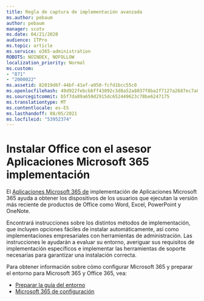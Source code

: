 ```yaml
---
title: Regla de captura de implementación avanzada
ms.author: pebaum
author: pebaum
manager: scotv
ms.date: 04/21/2020
audience: ITPro
ms.topic: article
ms.service: o365-administration
ROBOTS: NOINDEX, NOFOLLOW
localization_priority: Normal
ms.custom:
- "871"
- "2000022"
ms.assetid: 82019d6f-44bf-41ef-a950-fcfd1bcc55c0
ms.openlocfilehash: 49d922febcbbff43092c3d8a52a8037f8ba2f7127a2687ec7a85094c76e63400
ms.sourcegitcommit: b5f7da89a650d2915dc652449623c78be6247175
ms.translationtype: MT
ms.contentlocale: es-ES
ms.lasthandoff: 08/05/2021
ms.locfileid: "53952374"
---
```

# <a name="install-office-with-the-microsoft-365-apps-deployment-advisor"></a>Instalar Office con el asesor Aplicaciones Microsoft 365 implementación

El [Aplicaciones Microsoft 365 de](https://go.microsoft.com/fwlink/?linkid=2145748) implementación de Aplicaciones Microsoft 365 ayuda a obtener los dispositivos de los usuarios que ejecutan la versión más reciente de productos de Office como Word, Excel, PowerPoint y OneNote.
  
Encontrará instrucciones sobre los distintos métodos de implementación, que incluyen opciones fáciles de instalar automáticamente, así como implementaciones empresariales con herramientas de administración. Las instrucciones le ayudarán a evaluar su entorno, averiguar sus requisitos de implementación específicos e implementar las herramientas de soporte necesarias para garantizar una instalación correcta.
  
Para obtener información sobre cómo configurar Microsoft 365 y preparar el entorno para Microsoft 365 y Office 365, vea:

- [Preparar la guía del entorno](https://go.microsoft.com/fwlink/?linkid=2005213)
- [Microsoft 365 de configuración](https://go.microsoft.com/fwlink/?linkid=2072646)
